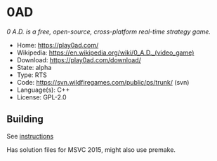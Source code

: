 # 0AD

_0 A.D. is a free, open-source, cross-platform real-time strategy game._

- Home: https://play0ad.com/
- Wikipedia: <https://en.wikipedia.org/wiki/0_A.D._(video_game)>
- Download: https://play0ad.com/download/
- State: alpha
- Type: RTS
- Code: https://svn.wildfiregames.com/public/ps/trunk/ (svn)
- Language(s): C++
- License: GPL-2.0

## Building

See [instructions](https://trac.wildfiregames.com/wiki/GettingStartedProgrammers)

Has solution files for MSVC 2015, might also use premake.

